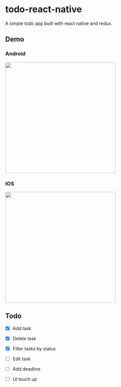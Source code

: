 # todo-react-native
A simple todo app built with react native and redux.

## Demo
### Android
<img src="https://i.imgur.com/bZl5bR4.gif" width="350">

### IOS
<img src="https://i.imgur.com/L3ze4SN.gif" width="350">

## Todo
- [x] Add task
- [x] Delete task
- [x] Filter tasks by status
- [ ] Edit task
- [ ] Add deadline
- [ ] UI touch up

